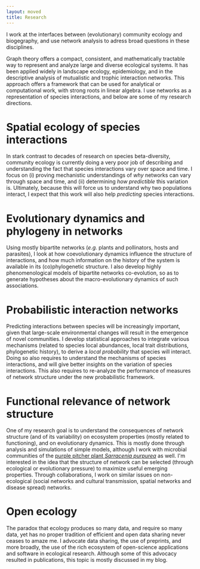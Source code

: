 ```yaml
---
layout: moved
title: Research
---
```


<span class="lead">I work at the interfaces between (evolutionary) community
ecology and biogegraphy, and use network analysis to adress broad questions
in these disciplines.</span>

Graph theory offers a compact, consistent, and mathematically tractable way
to represent and analyze large and diverse ecological systems. It has been
applied widely in landscape ecology, epidemiology, and in the descriptive
analysis of mutualistic and trophic interaction networks. This approach
offers a framework that can be used for analytical or computational work,
with strong roots in linear algebra. I use networks as a representation of
species interactions, and below are some of my research directions.

# Spatial ecology of species interactions

In stark contrast to decades of research on species beta-diversity, community
ecology is currently doing a very poor job of describing and understanding
the fact that species interactions vary over space and time. I focus on (i)
proving mechanistic understandings of *why* networks can vary through space and
time, and (ii) determining *how predictible* this variation is.  Ultimately,
because this will force us to understand why two populations interact,
I expect that this work will also help *predicting* species interactions.

# Evolutionary dynamics and phylogeny in networks

Using mostly bipartite networks (*e.g.* plants and pollinators, hosts and
parasites), I look at how coevolutionary dynamics influence the structure
of interactions, and how much information on the history of the system
is available in its (co)phylogenetic structure. I also develop highly
phenomenological models of bipartite networks co-evolution, so as to generate
hypotheses about the macro-evolutionary dynamics of such associations.

# Probabilistic interaction networks

Predicting interactions between species will be increasingly important,
given that large-scale environmental changes will result in the emergence
of novel communities. I develop statistical approaches to integrate various
mechanisms (related to species local abundances, local trait distributions,
phylogenetic history), to derive a *local probability* that species will
interact. Doing so also requires to understand the mechanisms of species
interactions, and will give better insights on the variation of species
interactions. This also requires to re-analyze the performance of measures
of network structure under the new probabilistic framework.

# Functional relevance of network structure

One of my research goal is to understand the consequences of network structure
(and of its variability) on ecosystem properties (mostly related to
functioning), and on evolutionary dynamics. This is mostly done through analysis
and simulations of simple models, although I work with microbial communities of
the [purple pitcher plant *Sarracenia
purpurea*](http://en.wikipedia.org/wiki/Sarracenia_purpurea) as well. I'm
interested in the idea that the structure of network can be selected (through
ecological or evolutionary pressure) to maximize useful emerging properties.
Through collaborations, I work on similar issues on non-ecological (social
networks and cultural transmission, spatial networks and disease spread)
networks.

# Open ecology

The paradox that ecology produces so many data, and require so many data, yet
has no proper tradition of efficient and open data sharing never ceases to
amaze me. I advocate data sharing, the use of preprints, and more broadly, the
use of the rich ecosystem of open-science applications and software in
ecological research. Although some of this advocacy resulted in publications,
this topic is mostly discussed in my blog.
